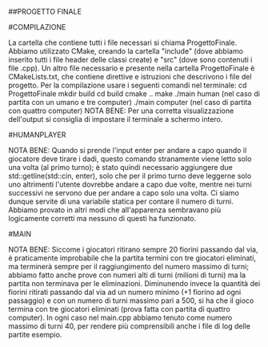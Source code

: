 ##PROGETTO FINALE

#COMPILAZIONE

La cartella che contiene tutti i file necessari si chiama ProgettoFinale. Abbiamo utilizzato CMake, creando la cartella "include" (dove abbiamo inserito tutti i file header delle classi create) e "src" (dove sono contenuti i file .cpp). Un altro file necessario e presente nella cartella ProgettoFinale è CMakeLists.txt, che contiene direttive e istruzioni che descrivono i file del progetto.
Per la compilazione usare i seguenti comandi nel terminale:
cd ProgettoFinale
mkdir build
cd build
cmake ..
make
./main human (nel caso di partita con un umano e tre computer)
./main computer (nel caso di partita con quattro computer)
NOTA BENE: Per una corretta visualizzazione dell'output si consiglia di impostare il terminale a schermo intero.


#HUMANPLAYER

NOTA BENE: Quando si prende l'input enter per andare a capo quando il giocatore deve tirare i dadi, questo comando stranamente viene letto solo una volta (al primo turno); è stato quindi necessario aggiungere due std::getline(std::cin, enter), solo che per il primo turno deve leggerne solo uno altrimenti l'utente dovrebbe andare a capo due volte, mentre nei turni successivi ne servono due per andare a capo solo una volta. Ci siamo dunque servite di una variabile statica per contare il numero di turni. Abbiamo provato in altri modi che all'apparenza sembravano più logicamente corretti ma nessuno di questi ha funzionato.

#MAIN

NOTA BENE: Siccome i giocatori ritirano sempre 20 fiorini passando dal via, è praticamente improbabile che la partita termini con tre giocatori eliminati, ma terminerà sempre per il raggiungimento del numero massimo di turni; abbiamo fatto anche prove con numeri alti di turni (milioni di turni) ma la partita non terminava per le eliminazioni. Diminunendo invece la quantità dei fiorini ritirati passando dal via ad un numero minimo (+1 fiorino ad ogni passaggio) e con un numero di turni massimo pari a 500, si ha che il gioco termina con tre giocatori eliminati (prova fatta con partita di quattro computer).
In ogni caso nel main.cpp abbiamo tenuto come numero massimo di turni 40, per rendere più comprensibili anche i file di log delle partite esempio.
